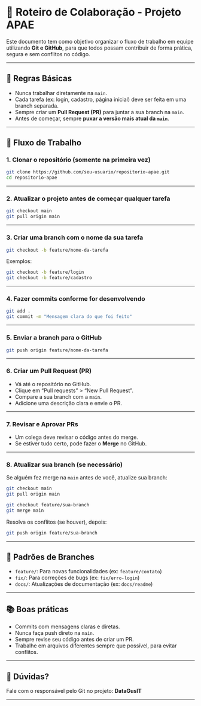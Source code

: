 # 🧩 Roteiro de Colaboração - Projeto APAE

Este documento tem como objetivo organizar o fluxo de trabalho em equipe utilizando **Git e GitHub**, para que todos possam contribuir de forma prática, segura e sem conflitos no código.

---

## 📌 Regras Básicas

- Nunca trabalhar diretamente na `main`.
- Cada tarefa (ex: login, cadastro, página inicial) deve ser feita em uma branch separada.
- Sempre criar um **Pull Request (PR)** para juntar a sua branch na `main`.
- Antes de começar, sempre **puxar a versão mais atual da `main`**.

---

## 🚀 Fluxo de Trabalho

### 1. Clonar o repositório (somente na primeira vez)

```bash
git clone https://github.com/seu-usuario/repositorio-apae.git
cd repositorio-apae
```

---

### 2. Atualizar o projeto antes de começar qualquer tarefa

```bash
git checkout main
git pull origin main
```

---

### 3. Criar uma branch com o nome da sua tarefa

```bash
git checkout -b feature/nome-da-tarefa
```

Exemplos:
```bash
git checkout -b feature/login
git checkout -b feature/cadastro
```

---

### 4. Fazer commits conforme for desenvolvendo

```bash
git add .
git commit -m "Mensagem clara do que foi feito"
```

---

### 5. Enviar a branch para o GitHub

```bash
git push origin feature/nome-da-tarefa
```

---

### 6. Criar um Pull Request (PR)

- Vá até o repositório no GitHub.
- Clique em “Pull requests” > “New Pull Request”.
- Compare a sua branch com a `main`.
- Adicione uma descrição clara e envie o PR.

---

### 7. Revisar e Aprovar PRs

- Um colega deve revisar o código antes do merge.
- Se estiver tudo certo, pode fazer o **Merge** no GitHub.

---

### 8. Atualizar sua branch (se necessário)

Se alguém fez merge na `main` antes de você, atualize sua branch:

```bash
git checkout main
git pull origin main

git checkout feature/sua-branch
git merge main
```

Resolva os conflitos (se houver), depois:

```bash
git push origin feature/sua-branch
```

---

## 🌟 Padrões de Branches

- `feature/`: Para novas funcionalidades (ex: `feature/contato`)
- `fix/`: Para correções de bugs (ex: `fix/erro-login`)
- `docs/`: Atualizações de documentação (ex: `docs/readme`)

---

## 📚 Boas práticas

- Commits com mensagens claras e diretas.
- Nunca faça push direto na `main`.
- Sempre revise seu código antes de criar um PR.
- Trabalhe em arquivos diferentes sempre que possível, para evitar conflitos.

---

## 💬 Dúvidas?

Fale com o responsável pelo Git no projeto: **DataGusIT**

---

